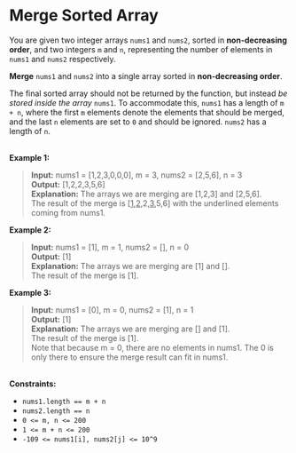 # Merge Sorted Array

You are given two integer arrays `nums1` and `nums2`, sorted in **non-decreasing order**, and two integers `m` and `n`, representing the number of elements in `nums1` and `nums2` respectively.

**Merge** `nums1` and `nums2` into a single array sorted in **non-decreasing order**.

The final sorted array should not be returned by the function, but instead *be stored inside the array* `nums1`. To accommodate this, `nums1` has a length of `m + n`, where the first `m` elements denote the elements that should be merged, and the last `n` elements are set to `0` and should be ignored. `nums2` has a length of `n`.

\
**Example 1:**

> **Input:** nums1 = [1,2,3,0,0,0], m = 3, nums2 = [2,5,6], n = 3\
> **Output:** [1,2,2,3,5,6]\
> **Explanation:** The arrays we are merging are [1,2,3] and [2,5,6].\
The result of the merge is [<u>1</u>,<u>2</u>,2,<u>3</u>,5,6] with the underlined elements coming from nums1.

**Example 2:**

> **Input:** nums1 = [1], m = 1, nums2 = [], n = 0\
> **Output:** [1]\
> **Explanation:** The arrays we are merging are [1] and [].\
The result of the merge is [1].

**Example 3:**

> **Input:** nums1 = [0], m = 0, nums2 = [1], n = 1\
> **Output:** [1]\
> **Explanation:** The arrays we are merging are [] and [1].\
The result of the merge is [1].\
Note that because m = 0, there are no elements in nums1. The 0 is only there to ensure the merge result can fit in nums1.

\
**Constraints:**

* `nums1.length == m + n`
* `nums2.length == n`
* `0 <= m, n <= 200`
* `1 <= m + n <= 200`
* `-109 <= nums1[i], nums2[j] <= 10^9`
